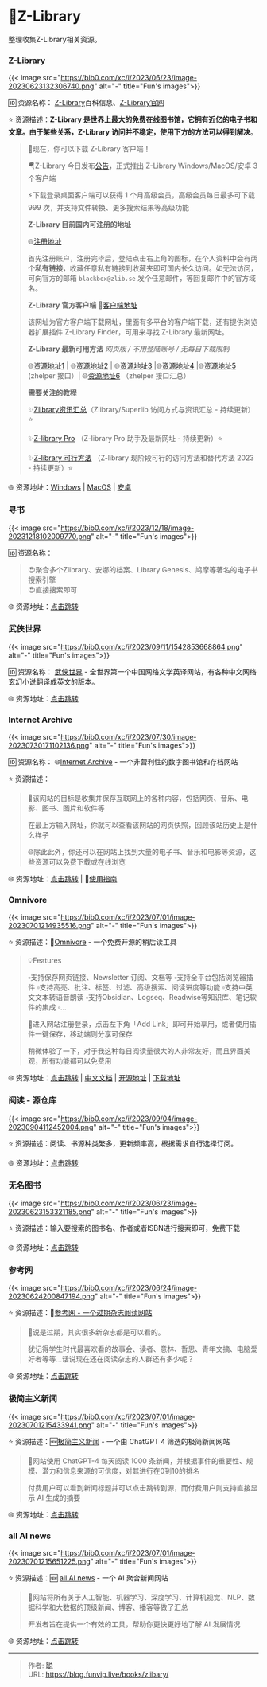 # 📖Z-Library


整理收集Z-Library相关资源。

<!--more-->

### Z-Library

{{< image src="https://bib0.com/xc/i/2023/06/23/image-20230623132306740.png" alt="-" title="Fun's images">}}     

🆔  资源名称： [Z-Library](https://zh.wikipedia.org/wiki/Z-Library)百科信息、[Z-Library官网](http://singlelogin.re)

⭐️  资源描述：**Z-Library 是世界上最大的免费在线图书馆，它拥有近亿的电子书和文章。由于某些关系，Z-Library 访问并不稳定，使用下方的方法可以得到解决**。

>🎉现在，你可以下载 Z-Library 客户端！
>
>🪂Z-Library 今日发布[公告](https://t.me/zlibrary_official/27)，正式推出 Z-Library Windows/MacOS/安卓 3 个客户端
>
>⚡下载登录桌面客户端可以获得 1 个月高级会员，高级会员每日最多可下载 999 次，并支持文件转换、更多搜索结果等高级功能
>
>**Z-Library 目前国内可注册的地址**
>
>🌐[注册地址](http://zh.z-library.se/registration.php)
>
>首先注册账户，注册完毕后，登陆点击右上角的图标，在个人资料中会有两个**私有链接**，收藏任意私有链接到收藏夹即可国内长久访问。如无法访问，可向官方的邮箱 `blackbox@zlib.se` 发个任意邮件，等回复邮件中的官方域名。
>
>**Z-Library 官方客户端**  🎉[客户端地址](https://zh.z-library.se/z-access)
>
>该网址为官方客户端下载网址，里面有多平台的客户端下载，还有提供浏览器扩展插件 Z-Library Finder，可用来寻找 Z-Library 最新网址。
>
>**Z-Library 最新可用方法** *网页版 / 不用登陆账号 / 无每日下载限制*
>
>🌐[资源地址1](https://zbook.lol/) | 🌐[资源地址2](https://zbook.eu.org/) | 🌐[资源地址3](https://zlib.missuo.me/) |🌐[资源地址4](https://zlib.knat.network/) |🌐[资源地址5](https://ylibrary.org/) (zhelper 接口）| 🌐[资源地址6](https://tool.ssdown.org/) （zhelper 接口汇总）
>
>**需要关注的教程**
>
>✨[Zlibrary资讯汇总](https://ssdown.org/archives/1694769328287)（Zlibrary/Superlib 访问方式与资讯汇总 - 持续更新）⭐️
>
>✨[Z-library Pro](https://kf369.cn/sites/2731.html) （Z-library Pro 助手及最新网址 - 持续更新）⭐️
>
>✨[Z-library 可行方法](https://anotherdayu.com/2022/3809/) （Z-library 现阶段可行的访问方法和替代方法 2023 - 持续更新）⭐️

🌐 资源地址：[Windows](https://1lib.sk/soft/zlibrary-setup-latest.exe) | [MacOS](https://1lib.sk/soft/zlibrary-setup-latest.dmg) | [安卓](https://1lib.sk/soft/zlibrary-app-latest.apk)

### 寻书

{{< image src="https://bib0.com/xc/i/2023/12/18/image-20231218102009770.png" alt="-" title="Fun's images">}}     

🆔  资源名称： 

> 😍聚合多个Zlibrary、安娜的档案、Library Genesis、鸠摩等著名的电子书搜索引擎  
> 😍直接搜索即可

🌐 资源地址：[点击跳转](https://www.xunshu.xyz/#/) 

### 武侠世界

{{< image src="https://bib0.com/xc/i/2023/09/11/1542853668864.png" alt="-" title="Fun's images">}}     

🆔  资源名称： [武侠世界](https://www.wuxiaworld.com/) - 全世界第一个中国网络文学英译网站，有各种中文网络玄幻小说翻译成英文的版本。 

🌐 资源地址：[点击跳转](https://www.wuxiaworld.com/) 

### Internet Archive

{{< image src="https://bib0.com/xc/i/2023/07/30/image-20230730171102136.png" alt="-" title="Fun's images">}}     

🆔  资源名称： 🌐[Internet Archive](https://archive.org/) - 一个非营利性的数字图书馆和存档网站

⭐️  资源描述：

>📄该网站的目标是收集并保存互联网上的各种内容，包括网页、音乐、电影、图书、图片和软件等
>
>在最上方输入网址，你就可以查看该网站的网页快照，回顾该站历史上是什么样子
>
>🌐除此此外，你还可以在网站上找到大量的电子书、音乐和电影等资源，这些资源可以免费下载或在线浏览

🌐 资源地址：[点击跳转](https://archive.org/) | 📖[使用指南](https://scholar.archive.org/zh/help)

### Omnivore

{{< image src="https://bib0.com/xc/i/2023/07/01/image-20230701214935516.png" alt="-" title="Fun's images">}}     

⭐️  资源描述：📖[Omnivore](https://omnivore.app/) - 一个免费开源的稍后读工具

>💡Features
>
>▫️支持保存网页链接、Newsletter 订阅、文档等
>▫️支持全平台包括浏览器插件
>▫️支持高亮、批注、标签、过滤、高级搜索、阅读进度等功能
>▫️支持中英文文本转语音朗读
>▫️支持Obsidian、Logseq、Readwise等知识库、笔记软件的集成
>▫️...
>
>📄进入网站注册登录，点击左下角「Add Link」即可开始享用，或者使用插件一键保存，移动端则分享可保存
>
>稍微体验了一下，对于我这种每日阅读量很大的人非常友好，而且界面美观，所有功能都可以免费用

🌐 资源地址：[点击跳转](https://omnivore.app/) | [中文文档](https://docs.omnivore.app/zh/) | [开源地址](https://github.com/omnivore-app/omnivore) | [下载地址](https://omnivore.app/settings/installation)

### 阅读 - 源仓库

{{< image src="https://bib0.com/xc/i/2023/09/04/image-20230904112452004.png" alt="-" title="Fun's images">}}     

⭐️  资源描述：阅读、书源种类繁多，更新频率高，根据需求自行选择订阅。

🌐 资源地址：[点击跳转](https://www.yckceo.com/yuedu/shuyuan/index.html)

### 无名图书

{{< image src="https://bib0.com/xc/i/2023/06/23/image-20230623153321185.png" alt="-" title="Fun's images">}}     

⭐️  资源描述：输入要搜索的图书名、作者或者ISBN进行搜索即可，免费下载

🌐 资源地址：[点击跳转](https://www.book123.info/)

### 参考网

{{< image src="https://bib0.com/xc/i/2023/06/24/image-20230624200847194.png" alt="-" title="Fun's images">}}     

⭐️  资源描述：📰[参考网 - 一个过期杂志阅读网站](https://www.fx361.com/)

>📄说是过期，其实很多新杂志都是可以看的。
>
>犹记得学生时代最喜欢看的故事会、读者、意林、哲思、青年文摘、电脑爱好者等等...话说现在还在阅读杂志的人群还有多少呢？

🌐 资源地址：[点击跳转](https://www.fx361.com/)

### 极简主义新闻

{{< image src="https://bib0.com/xc/i/2023/07/01/image-20230701215433941.png" alt="-" title="Fun's images">}}     

⭐️  资源描述：🆕[极简主义新闻](https://www.newsminimalist.com/) - 一个由 ChatGPT 4 筛选的极简新闻网站

>📄网站使用 ChatGPT-4 每天阅读 1000 条新闻，并根据事件的重要性、规模、潜力和信息来源的可信度，对其进行在0到10的排名
>
>付费用户可以看到新闻标题并可以点击跳转到源，而付费用户则支持直接显示 AI 生成的摘要

🌐 资源地址：[点击跳转](https://www.newsminimalist.com/)

### all AI news

{{< image src="https://bib0.com/xc/i/2023/07/01/image-20230701215651225.png" alt="-" title="Fun's images">}}     

⭐️  资源描述：🆕 [all AI news](https://allainews.com/) - 一个 AI 聚合新闻网站

>📄网站将所有关于人工智能、机器学习、深度学习、计算机视觉、NLP、数据科学和大数据的顶级新闻、博客、播客等做了汇总
>
>开发者旨在提供一个有效的工具，帮助你更快更好地了解 AI 发展情况

🌐 资源地址：[点击跳转](https://allainews.com/)


---

> 作者: [聪](/about)  
> URL: https://blog.funvip.live/books/zlibary/  


